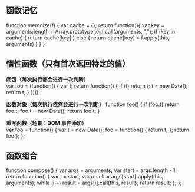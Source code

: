 ## 函数记忆

function memoize(f) {
    var cache = {};
    return function(){
        var key = arguments.length + Array.prototype.join.call(arguments, ",");
        if (key in cache) {
            return cache[key]
        }
        else {
            return cache[key] = f.apply(this, arguments)
        }
    }
}

## 惰性函数（只有首次返回特定的值）

**闭包（每次执行都会进行一次判断）**  
var foo = (function() {
    var t;
    return function() {
        if (t) return t;
        t = new Date();
        return t;
    }
})();

**函数对象（每次执行依然会进行一次判断）** 
function foo() {
    if (foo.t) return foo.t;
    foo.t = new Date();
    return foo.t;
}

**重写函数（场景：DOM 事件添加）**  
var foo = function() {
    var t = new Date();
    foo = function() {
        return t;
    };
    return foo();
};

## 函数组合

function compose() {
    var args = arguments;
    var start = args.length - 1;
    return function() {
        var i = start;
        var result = args[start].apply(this, arguments);
        while (i--) result = args[i].call(this, result);
        return result;
    };
};
